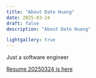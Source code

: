 ```yaml
---
title: "About Date Huang"
date: 2025-03-24
draft: false
description: "About Date Huang"

lightgallery: true
---
```


Just a software engineer

[Resume 20250324 is here](./resume_20250324_rev1.pdf)
